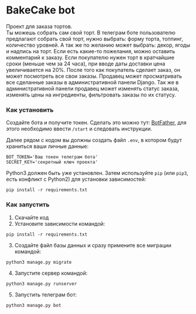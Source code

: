 # BakeCake bot

Проект для заказа тортов.\
Ты можешь собрать сам свой торт. В телеграм боте пользователю предлагают собрать свой торт, нужно выбрать: форму торта, топпинг, количество уровней. А так же по желанию может выбрать: декор, ягоды и надпись на торт. Если есть какие-то пожелания, можно оставить комментарий к заказу. Если покупателю нужен торт в кратчайшие сроки (меньше чем за 24 часа), при вводе даты доставки цена увеличивается на 20%. После того как покупатель сделает заказ, он может посмотреть все свои заказы.
Продавец может просматривать все сделанные заказы в административной панели Django. Так же в административной панели продавец может изменять статус заказа, изменять цены на ингредиенты, фильтровать заказы по их статусу.


### Как установить

Создайте бота и получите токен.
Сделать это можно тут: [BotFather](https://telegram.me/BotFather), для этого необходимо
ввести `/start` и следовать инструкции.


Далее рядом с кодом вы должны создать файл `.env`, в котором будут храниться
ваши личные данные:

```
BOT_TOKEN='Ваш токен телеграм бота'
SECRET_KEY='секретный ключ проекта'
```

Python3 должен быть уже установлен. Затем используйте `pip` (или `pip3`, есть
конфликт с Python2) для установки зависимостей:

```
pip install -r requirements.txt
```
### Как запустить
1. Скачайте код
2. Установите зависимости командой:
```
pip install -r requirements.txt
```
3. Создайте файл базы данных и сразу примените все миграции командой:
```
python3 manage.py migrate
```
4. Запустите сервер командой:
```
python3 manage.py runserver
```
5. Запустить телеграм бот:
```
python3 manage.py bot
```
